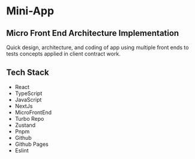 # Mini-App

## Micro Front End Architecture Implementation

Quick design, architecture, and coding of app using multiple front ends to tests concepts applied in client contract work.

## Tech Stack

- React
- TypeScript
- JavaScript
- NextJs
- MicroFrontEnd
- Turbo Repo
- Zustand
- Pnpm
- Github
- Github Pages
- Eslint
